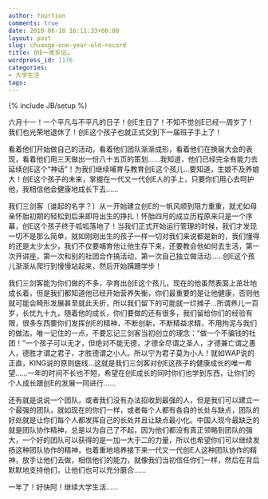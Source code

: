 ```yaml
---
author: Yourtion
comments: true
date: 2010-06-10 16:11:33+00:00
layout: post
slug: chuange-one-year-old-record
title: 创E一周岁记…
wordpress_id: 1176
categories:
- 大学生活
tags:
---
```

{% include JB/setup %}

六月十一！一个平凡与不平凡的日子！创E生日了！不知不觉创E已经一周岁了！我们也光荣地退休了！创E这个孩子也就正式交到下一届班子手上了！

看着他们开始做自己的活动，看着他们团队渐渐成形，看着他们在换届大会的表现，看着他们用三天做出一份八十五页的策划……我知道，他们已经完全有能力去延续创E这个“神话”！为我们继续哺育与教育创E这个孩儿…要知道，生娘不及养娘大！创E这个孩子的未来，掌握在一代又一代创E人的手上，只要你们用心去呵护他，我相信他会健康地成长下去……

我们三剑客〔谁起的名字？〕从一开始建立创E的一帆风顺到阻力重重，就尤如母亲怀胎初期的轻松到后来即将出生的挣扎！怀胎四月的成立历程原来只是一个序幕，创E这个孩子终于呱呱落地了！当我们正式开始运行管理的时候，我们才发现一切不是那么简单，就如刚刚出生的孩子一样一切对我们来说都是新的，我们懂得的还是太少太少，我们不仅要哺育他让他生存下来，还要教会他如何去生活，第一次开讲座，第一次和别的社团合作搞活动，第一次自己独立做活动……创E这个孩儿渐渐从爬行到慢慢站起来，然后开始蹒跚学步！

我们三剑客能为你们做的不多，孕育出创E这个孩儿，现在的他虽然表面上茁壮地成长着，但是我们都知道他已经开始营养失衡，你们最重要的是让他健康，否则他就可能会畸形发展甚至就此夭折，所以我们留下的可能就一烂摊子…所谓养儿一百岁，长忧九十九，随着他的成长，你们要做的还有很多，我们留给你们的经验有限，很多东西要你们发挥创E的精神，不断创新，不断精益求精，不用拘泥与我们的做法，唯一记住的一点，不要忘记三剑客当初创立的理念：“做一个不骗钱的社团！”一个孩子可以无才，但绝对不能无德，才德全尽谓之圣人，才德兼亡谓之愚人，德胜才谓之君子，才胜德谓之小人。所以宁为君子莫为小人！就如WAP说的正直，KING说的原则底线…这就是我们三剑客对创E这孩子的健康成长的唯一希望……一年的时间不长也不短，希望在创E成长的同时你们也学到东西，让你们的个人成长跟创E的发展一同进行……

还有就是说说一个团队，或者我们没有办法招收到最强的人，但是我们可以建立一个最强的团队，就如现在的你们一样，或者每个人都有各自的长处与缺点，团队的好处就是让你们每个人都发挥自己的长处并且让缺点最小化。中国人现今最缺乏的就是团队协作精神，总是以为自己了不起，因为他们都没有真正领略到团队的强大，一个好的团队可以获得的是一加一大于二的力量，所以也希望你们可以继续发扬这种团队协作的精神，也着重地培养接下来一代又一代创E人这种团队协作的精神，放手让他们去做，相信他们的能力，就像我们当初信任你们一样，然后在背后默默地支持他们，让他们也可以充分磨合……

一年了！好快阿！继续大学生活……



